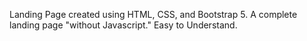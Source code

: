 Landing Page created using HTML, CSS, and Bootstrap 5.
 A complete landing page "without Javascript."
 Easy to Understand.
